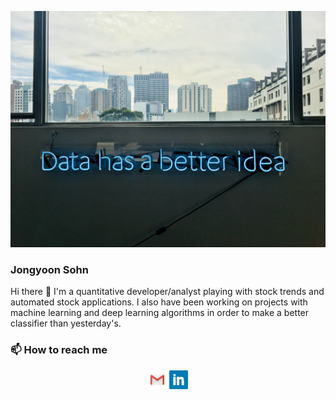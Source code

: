<a><img src="https://github.com/jeffjongyoon/jeffjongyoon/blob/master/icon/data.jpg?raw=true"></a>


### Jongyoon Sohn

Hi there 👋 I'm a quantitative developer/analyst playing with stock trends and automated stock applications. I also have been working on projects with machine learning and deep learning algorithms in order to make a better classifier than yesterday's.


### 📫 How to reach me

<p align='center'>
<a href="mailto:jysohn0104@gmail.com"><img height="30" src="https://github.com/jeffjongyoon/jeffjongyoon/blob/master/icon/email.png?raw=true"></a>  
<a href="https://www.linkedin.com/in/joenewnee/"><img height="30" src="https://github.com/jeffjongyoon/jeffjongyoon/blob/master/icon/linkedin.png?raw=true"></a>
</p>

